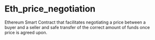 # Eth_price_negotiation
Ethereum Smart Contract that facilitates negotiating a price between a buyer and a seller and safe transfer of the correct amount of funds once price is agreed upon.
